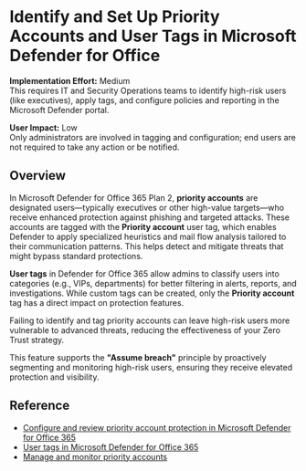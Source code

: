 # Identify and Set Up Priority Accounts and User Tags in Microsoft Defender for Office

**Implementation Effort:** Medium  
This requires IT and Security Operations teams to identify high-risk users (like executives), apply tags, and configure policies and reporting in the Microsoft Defender portal.

**User Impact:** Low  
Only administrators are involved in tagging and configuration; end users are not required to take any action or be notified.

## Overview

In Microsoft Defender for Office 365 Plan 2, **priority accounts** are designated users—typically executives or other high-value targets—who receive enhanced protection against phishing and targeted attacks. These accounts are tagged with the **Priority account** user tag, which enables Defender to apply specialized heuristics and mail flow analysis tailored to their communication patterns. This helps detect and mitigate threats that might bypass standard protections.

**User tags** in Defender for Office 365 allow admins to classify users into categories (e.g., VIPs, departments) for better filtering in alerts, reports, and investigations. While custom tags can be created, only the **Priority account** tag has a direct impact on protection features.

Failing to identify and tag priority accounts can leave high-risk users more vulnerable to advanced threats, reducing the effectiveness of your Zero Trust strategy.

This feature supports the **"Assume breach"** principle by proactively segmenting and monitoring high-risk users, ensuring they receive elevated protection and visibility.

## Reference

- [Configure and review priority account protection in Microsoft Defender for Office 365](https://learn.microsoft.com/en-us/defender-office-365/priority-accounts-turn-on-priority-account-protection)  
- [User tags in Microsoft Defender for Office 365](https://learn.microsoft.com/en-us/defender-office-365/user-tags-about)  
- [Manage and monitor priority accounts](https://learn.microsoft.com/en-us/microsoft-365/admin/setup/priority-accounts?view=o365-worldwide)
